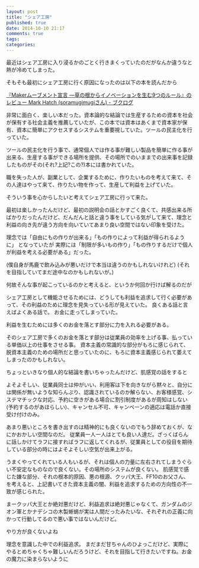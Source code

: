 ```yaml
---
layout: post
title: "シェア工房"
published: true
date: 2014-10-10 21:17
comments: true
tags: 
categories: 
---
```


最近はシェア工房に入り浸るかのごとく行きまくっていたのだがなんか違うなと熱が冷めてしまった。

そもそも最初にシェア工房に行く原因になったのは以下の本を読んだから

<a href='http://booklog.jp/users/soramugimugi/archives/1/4873116805'>『Makerムーブメント宣言 ―草の根からイノベーションを生む9つのルール』のレビュー Mark Hatch (soramugimugiさん) - ブクログ</a>

非常に面白く、楽しい本だった。資本論的な結論では生産するための資本を社会が保有する社会主義を推薦していたが、この本では資本はあくまで資本家が保有、資本に簡単にアクセスするシステムを重要視していた。ツールの民主化を行っていた。

ツールの民主化を行う事で、通常個人では作る事が難しい製品を簡単に作る事が出来る、生産する事ができる場所を提供、その場所でのいままでの出来事を記録したものがその(それ?上記?この?)本には書かれていた。

職を失った人が、副業として、企業するために、作りたいものを考えて来て、その人達はやって来て、作りたい物を作って、生産して利益を上げていた。

そういう事を心からしたいと考えてシェア工房に行って来た。

最初は楽しかったんだけど、最初の説明会の話とかすごく良くて、共感出来る所ばかりだったんだけど、だんだんと話と違う事をしている気がして来て、理念と利益の向き先が違う方向を向いていてあまり良い空間ではない印象を受けた。

理念では「自由にもの作りが出来る」「もの作りによって利益が得られるように」
となっていたが
実際には「制限が多いもの作り」「もの作りするだけで個人が利益を考える必要がある」だった。

(僕自身が馬鹿で飲み込みが悪いだけで本当は違うのかもしれないけれど)
(それを目指していてまだ途中なのかもしれないが。)

何故そんな事が起こっているのかと考えると、というか何回か行けば解るのだが

シェア工房として機能させるためには、どうしても利益を追求して行く必要があって、その利益のために理念を見失っている形が見えていた。
良くある話と言えばよくある話で。
お金に走ってしまっていた。

利益を生むためには多くのお金を落とす部分に力を入れる必要がある。

そのシェア工房で多くのお金を落とす部分は従業員の効率を上げる事、払っている単価以上の仕事をさせる事。
資本主義の常識的な部分がもろに感じられて、脱資本主義のための場所だと思っていたのに、もろに資本主義感じられて萎えてしまったのかもしれない。

ちょっといきなり個人的な結論を書いちゃったんだけど、肌感覚の話をすると

よそよそしい、従業員同士は仲がいい、利用客は下を向きながら黙々と、自分には関係が無いような知らんぷり、認識されているのか解らない、お客様感覚、システマチックな対応、予約に空きがある場合に割引制度があるが周知はしない(予約するのがあほらしい)、キャンセル不可、キャンペーンの適応は電話か直接受け付けのみ。

あまり悪いところを書き出すのは精神的にも良くないのでもう辞めておくが、なにかおかしい空間なのだ。
従業員一人一人はとても良い人達だ。ざっくばらんに話しかけてラフに接すればラフに返してくれるが、従業員としての役目を期待している部分の時にはよそよそしい空気が出来上がる。

うまくやってくれている人もいるが、それは個人の力量に左右されてしまうぐらい不安定なものなので良くない。その場所のシステムが良くない。
肌感覚で感じた嫌な部分、それの根本的原因、悪の根源、クッパ大王、FF10のお父さん、を考えると、上記書いてきた資本主義の闇、利益を追求するための方向性の不一致が感じられた。

まークッパ大王とか絶対悪だけど、利益追求は絶対悪じゃなくて、ガンダムのジオン軍とかナデシコの木製蜥蜴が実は人間だったみたいな、それぞれの正義に向かって行動してるので悪い事ではないんだけど。


やり方が良くないよね

理念を意識した中での利益追求。
まだまだ甘ちゃんのひよっこだけど、実際にやるとめちゃくちゃ難しいんだろうけど、それを目指して行きたいですね。お金の魔力に染まらないように
